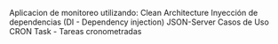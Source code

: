 Aplicacion de monitoreo utilizando:
Clean Architecture
Inyección de dependencias (DI - Dependency injection)
JSON-Server
Casos de Uso
CRON Task - Tareas cronometradas
